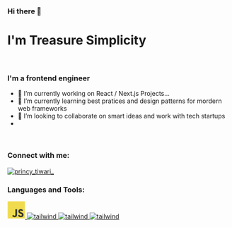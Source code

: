### Hi there 👋
# I'm Treasure Simplicity
<br>

### I'm a frontend engineer

- 🔭 I’m currently working on React / Next.js Projects...
- 🌱 I’m currently learning best pratices and design patterns for mordern web frameworks
- 👯 I’m looking to collaborate on smart ideas and work with tech startups
- 

<br>

<h3 align="left">Connect with me:</h3>
<p align="left">
<a href="https://twitter.com/simplicitytrea1" target="blank"><img align="center" src="https://raw.githubusercontent.com/rahuldkjain/github-profile-readme-generator/master/src/images/icons/Social/twitter.svg" alt="princy_tiwari_" height="30" width="40" /></a>
</p>

<h3 align="left">Languages and Tools:</h3>
<p align="left"> 
  <a href="https://developer.mozilla.org/en-US/docs/Web/JavaScript" target="_blank" rel="noreferrer"> <img src="https://raw.githubusercontent.com/devicons/devicon/master/icons/javascript/javascript-original.svg" alt="javascript" width="40" height="40"/> </a>
  <a href="https://tailwindcss.com/" target="_blank" rel="noreferrer"> <img src="https://www.vectorlogo.zone/logos/tailwindcss/tailwindcss-icon.svg" alt="tailwind" width="40" height="40"/> </a>
  <a href="https://tailwindcss.com/" target="_blank" rel="noreferrer"> <img src="https://static-00.iconduck.com/assets.00/typescript-icon-icon-512x512-yh0yu3ta.png" alt="tailwind" width="40" height="40"/> </a>
  <a href="https://tailwindcss.com/" target="_blank" rel="noreferrer"> <img src="https://cdnlogo.com/logos/n/80/next-js.svg" alt="tailwind" width="40" height="40"/> </a>
  
</p>
